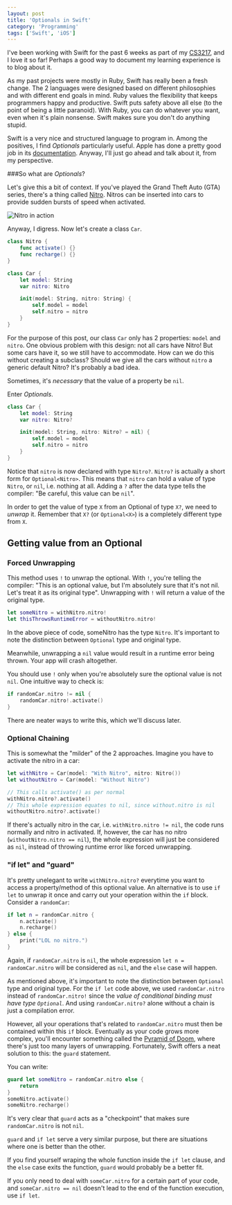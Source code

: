 ```yaml
---
layout: post
title: 'Optionals in Swift'
category: 'Programming'
tags: ['Swift', 'iOS']
---
```


I've been working with Swift for the past 6 weeks as part of my [CS3217](http://www.comp.nus.edu.sg/~simkc/CS3217/), and I love it so far! Perhaps a good way to document my learning experience is to blog about it.

As my past projects were mostly in Ruby, Swift has really been a fresh change. The 2 languages were designed based on different philosophies and with different end goals in mind. Ruby values the flexibility that keeps programmers happy and productive. Swift puts safety above all else (to the point of being a little paranoid). With Ruby, you can do whatever you want, even when it's plain nonsense. Swift makes sure you don't do anything stupid. 

Swift is a very nice and structured language to program in. Among the positives, I find _Optionals_ particularly useful. Apple has done a pretty good job in its [documentation](https://developer.apple.com/library/ios/documentation/Swift/Conceptual/Swift_Programming_Language/OptionalChaining.html). Anyway, I'll just go ahead and talk about it, from my perspective.

###So what are _Optionals_?

Let's give this a bit of context. If you've played the Grand Theft Auto (GTA) series, there's a thing called [Nitro](http://gta.wikia.com/wiki/Nitro). Nitros can be inserted into cars to provide sudden bursts of speed when activated. 

![Nitro in action](http://www.g-unleashed.com/upload/screenshots/16_hood_nitro_shot.jpg)

Anyway, I digress. Now let's create a class `Car`.

```swift
class Nitro {
    func activate() {}
    func recharge() {}
}

class Car {
    let model: String
    var nitro: Nitro

    init(model: String, nitro: String) {
        self.model = model
        self.nitro = nitro
    }
}
```

For the purpose of this post, our class `Car` only has 2 properties: `model` and `nitro`. One obvious problem with this design: not all cars have Nitro! But some cars have it, so we still have to accommodate. How can we do this without creating a subclass? Should we give all the cars without `nitro` a generic default Nitro? It's probably a bad idea.

Sometimes, it's _necessary_ that the value of a property be `nil`.

Enter _Optionals_.

```swift
class Car {
    let model: String
    var nitro: Nitro?

    init(model: String, nitro: Nitro? = nil) {
        self.model = model
        self.nitro = nitro
    }
}
```

Notice that `nitro` is now declared with type `Nitro?`. `Nitro?` is actually a short form for `Optional<Nitro>`. This means that `nitro` can hold a value of type `Nitro`, or `nil`, i.e. nothing at all. Adding a `?` after the data type tells the compiler: "Be careful, this value can be `nil`".

In order to get the value of type `X` from an Optional of type `X?`, we need to _unwrap_ it. Remember that `X?` (or `Optional<X>`) is a completely different type from `X`.

## Getting value from an Optional
### Forced Unwrapping

This method uses `!` to unwrap the optional. With `!`, you're telling the compiler: "This is an optional value, but I'm absolutely sure that it's not nil. Let's treat it as its original type". Unwrapping with `!` will return a value of the original type.

```swift
let someNitro = withNitro.nitro!
let thisThrowsRuntimeError = withoutNitro.nitro!
```

In the above piece of code, someNitro has the type `Nitro`. It's important to note the distinction between `Optional` type and original type.

Meanwhile, unwrapping a `nil` value would result in a runtime error being thrown. Your app will crash altogether.

You should use `!` only when you're absolutely sure the optional value is not `nil`. One intuitive way to check is:

```swift
if randomCar.nitro != nil {
    randomCar.nitro!.activate()
}
```
There are neater ways to write this, which we'll discuss later.

### Optional Chaining

This is somewhat the "milder" of the 2 approaches. Imagine you have to activate the nitro in a car:

```swift
let withNitro = Car(model: "With Nitro", nitro: Nitro())
let withoutNitro = Car(model: "Without Nitro")

// This calls activate() as per normal
withNitro.nitro?.activate()
// This whole expression equates to nil, since without.nitro is nil
withoutNitro.nitro?.activate()
```

If there's actually nitro in the car, i.e. `withNitro.nitro != nil`, the code runs normally and nitro in activated. If, however, the car has no nitro (`withoutNitro.nitro == nil`), the whole expression will just be considered as `nil`, instead of throwing runtime error like forced unwrapping.

### "if let" and "guard"

It's pretty unelegant to write `withNitro.nitro?` everytime you want to access a property/method of this optional value. An alternative is to use `if let` to unwrap it once and carry out your operation within the `if` block. Consider a `randomCar`:

```swift
if let n = randomCar.nitro {
    n.activate()
    n.recharge()
} else {
    print("LOL no nitro.")
}
```

Again, if `randomCar.nitro` is `nil`, the whole expression `let n = randomCar.nitro` will be considered as `nil`, and the `else` case will happen.

As mentioned above, it's important to note the distinction between `Optional` type and original type. For the `if let` code above, we used `randomCar.nitro` instead of `randomCar.nitro!` since the _value of conditional binding must have type `Optional`_. And using `randomCar.nitro?` alone without a chain is just a compilation error.

However, all your operations that's related to `randomCar.nitro` must then be contained within this `if` block. Eventually as your code grows more complex, you'll encounter something called the [Pyramid of Doom](https://en.wikipedia.org/wiki/Pyramid_of_doom_(programming)), where there's just too many layers of unwrapping. Fortunately, Swift offers a neat solution to this: the `guard` statement.

You can write:

```swift
guard let someNitro = randomCar.nitro else {
    return
}
someNitro.activate()
someNitro.recharge()
```

It's very clear that `guard` acts as a "checkpoint" that makes sure `randomCar.nitro` is not `nil`.

`guard` and `if let` serve a very similar purpose, but there are situations where one is better than the other.

If you find yourself wraping the whole function inside the `if let` clause, and the `else` case exits the function, `guard` would probably be a better fit.

If you only need to deal with `someCar.nitro` for a certain part of your code, and `someCar.nitro == nil` doesn't lead to the end of the function execution, use `if let`.


